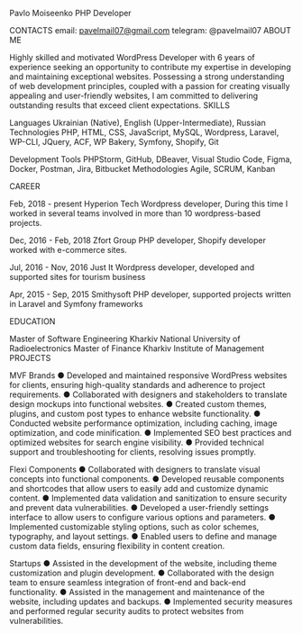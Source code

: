 Pavlo Moiseenko
PHP Developer

CONTACTS
email: pavelmail07@gmail.com
telegram: @pavelmail07
ABOUT ME

Highly skilled and motivated WordPress Developer with 6 years of experience seeking an
opportunity to contribute my expertise in developing and maintaining exceptional websites.
Possessing a strong understanding of web development principles, coupled with a passion for
creating visually appealing and user-friendly websites, I am committed to delivering outstanding
results that exceed client expectations.
SKILLS

Languages
Ukrainian (Native), English (Upper-Intermediate),
Russian
Technologies
PHP, HTML, СSS, JavaScript, MySQL,
Wordpress, Laravel, WP-CLI, JQuery,
ACF, WP Bakery, Symfony, Shopify, Git

Development Tools
PHPStorm, GitHub, DBeaver, Visual
Studio Code, Figma, Docker, Postman,
Jira, Bitbucket
Methodologies
Agile, SCRUM, Kanban

CAREER

Feb, 2018 - present  Hyperion Tech          Wordpress developer,
                                            During this time I worked in
                                            several teams involved in more
                                            than 10 wordpress-based
                                            projects.
                                            
Dec, 2016 - Feb, 2018 Zfort Group           PHP developer,
                                            Shopify developer
                                            worked with e-commerce sites.

Jul, 2016 - Nov, 2016 Just It               Wordpress developer,
                                            developed and supported sites
                                            for tourism business

Apr, 2015 - Sep, 2015 Smithysoft            PHP developer,
                                            supported projects written in
                                            Laravel and Symfony
                                            frameworks

EDUCATION

Master of Software Engineering
Kharkiv National University of Radioelectronics
Master of Finance
Kharkiv Institute of Management
PROJECTS

MVF Brands
● Developed and maintained responsive WordPress websites for clients, ensuring
high-quality standards and adherence to project requirements.
● Collaborated with designers and stakeholders to translate design mockups into
functional websites.
● Created custom themes, plugins, and custom post types to enhance website
functionality.
● Conducted website performance optimization, including caching, image
optimization, and code minification.
● Implemented SEO best practices and optimized websites for search engine
visibility.
● Provided technical support and troubleshooting for clients, resolving issues
promptly.

Flexi Components
● Collaborated with designers to translate visual concepts into functional
components.
● Developed reusable components and shortcodes that allow users to easily add and
customize dynamic content.
● Implemented data validation and sanitization to ensure security and prevent data
vulnerabilities.
● Developed a user-friendly settings interface to allow users to configure various
options and parameters.
● Implemented customizable styling options, such as color schemes, typography, and
layout settings.
● Enabled users to define and manage custom data fields, ensuring flexibility in
content creation.

Startups
● Assisted in the development of the website, including theme customization and
plugin development.
● Collaborated with the design team to ensure seamless integration of front-end and
back-end functionality.
● Assisted in the management and maintenance of the website, including updates
and backups.
● Implemented security measures and performed regular security audits to protect
websites from vulnerabilities.
